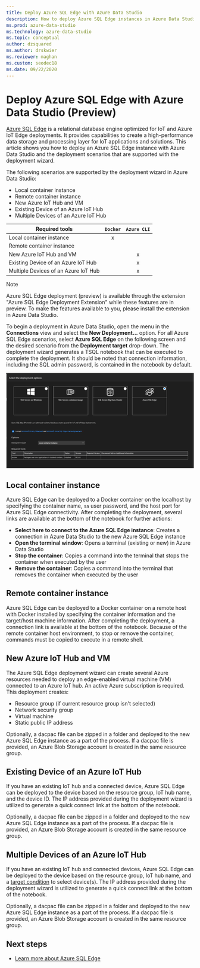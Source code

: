 ```yaml
---
title: Deploy Azure SQL Edge with Azure Data Studio
description: How to deploy Azure SQL Edge instances in Azure Data Studio
ms.prod: azure-data-studio
ms.technology: azure-data-studio
ms.topic: conceptual
author: dzsquared
ms.author: drskwier
ms.reviewer: maghan
ms.custom: seodec18
ms.date: 09/22/2020
---
```


# Deploy Azure SQL Edge with Azure Data Studio (Preview)

[Azure SQL Edge](https://docs.microsoft.com/azure/azure-sql-edge/overview) is a relational database engine optimized for IoT and Azure IoT Edge deployments. It provides capabilities to create a high-performance data storage and processing layer for IoT applications and solutions. This article shows you how to deploy an Azure SQL Edge instance with Azure Data Studio and the deployment scenarios that are supported with the deployment wizard.  

The following scenarios are supported by the deployment wizard in Azure Data Studio:

- Local container instance
- Remote container instance
- New Azure IoT Hub and VM
- Existing Device of an Azure IoT Hub
- Multiple Devices of an Azure IoT Hub

| Required tools | `Docker` | `Azure CLI` |
| ------------- | :---: | :---: |
| Local container instance | x | |
| Remote container instance | | |
| New Azure IoT Hub and VM | | x |
| Existing Device of an Azure IoT Hub |  | x |
| Multiple Devices of an Azure IoT Hub |   |  x |

> [!NOTE]
> Azure SQL Edge deployment (preview) is available through the extension "Azure SQL Edge Deployment Extension" while these features are in preview. To make the features available to you, please install the extension in Azure Data Studio.

To begin a deployment in Azure Data Studio, open the menu in the **Connections** view and select the **New Deployment...** option.  For all Azure SQL Edge scenarios, select **Azure SQL Edge** on the following screen and the desired scenario from the **Deployment target** drop-down. The deployment wizard generates a TSQL notebook that can be executed to complete the deployment. It should be noted that connection information, including the SQL admin password, is contained in the notebook by default.

![deployment overview](media/deploy-azure-sql-edge/deploy-overview.png)

## Local container instance

Azure SQL Edge can be deployed to a Docker container on the localhost by specifying the container name, `sa` user password, and the host port for Azure SQL Edge connectivity.  After completing the deployment, several links are available at the bottom of the notebook for further actions:

- **Select here to connect to the Azure SQL Edge instance**: Creates a connection in Azure Data Studio to the new Azure SQL Edge instance
- **Open the terminal window**: Opens a terminal (existing or new) in Azure Data Studio
- **Stop the container**: Copies a command into the terminal that stops the container when executed by the user
- **Remove the container**: Copies a command into the terminal that removes the container when executed by the user

## Remote container instance

Azure SQL Edge can be deployed to a Docker container on a remote host with Docker installed by specifying the container information and the target/host machine information.  After completing the deployment, a connection link is available at the bottom of the notebook.  Because of the remote container host environment, to stop or remove the container, commands must be copied to execute in a remote shell.

## New Azure IoT Hub and VM

The Azure SQL Edge deployment wizard can create several Azure resources needed to deploy an edge-enabled virtual machine (VM) connected to an Azure IoT hub. An active Azure subscription is required. This deployment creates:

- Resource group (if current resource group isn't selected)
- Network security group
- Virtual machine
- Static public IP address

Optionally, a dacpac file can be zipped in a folder and deployed to the new Azure SQL Edge instance as a part of the process.  If a dacpac file is provided, an Azure Blob Storage account is created in the same resource group.

## Existing Device of an Azure IoT Hub

If you have an existing IoT hub and a connected device, Azure SQL Edge can be deployed to the device based on the resource group, IoT hub name, and the device ID.
The IP address provided during the deployment wizard is utilized to generate a quick connect link at the bottom of the notebook.

Optionally, a dacpac file can be zipped in a folder and deployed to the new Azure SQL Edge instance as a part of the process.  If a dacpac file is provided, an Azure Blob Storage account is created in the same resource group.

## Multiple Devices of an Azure IoT Hub

If you have an existing IoT hub and connected devices, Azure SQL Edge can be deployed to the device based on the resource group, IoT hub name, and a [target condition](https://docs.microsoft.com/azure/iot-edge/module-deployment-monitoring#target-condition) to select device(s).
The IP address provided during the deployment wizard is utilized to generate a quick connect link at the bottom of the notebook.

Optionally, a dacpac file can be zipped in a folder and deployed to the new Azure SQL Edge instance as a part of the process.  If a dacpac file is provided, an Azure Blob Storage account is created in the same resource group.

## Next steps

- [Learn more about Azure SQL Edge](https://docs.microsoft.com/azure/azure-sql-edge/)